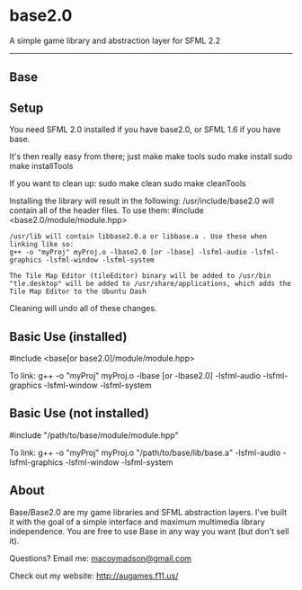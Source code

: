 # base2.0
A simple game library and abstraction layer for SFML 2.2

------------------
Base
------------------

Setup
-----
You need SFML 2.0 installed if you have base2.0, or SFML 1.6 if you have base.

It's then really easy from there; just 
make
make tools
sudo make install
sudo make installTools

If you want to clean up:
sudo make clean
sudo make cleanTools

Installing the library will result in the following:
	/usr/include/base2.0 will contain all of the header files. To use them:
	#include <base2.0/module/module.hpp>

	/usr/lib will contain libbase2.0.a or libbase.a . Use these when linking like so:
	g++ -o "myProj" myProj.o -lbase2.0 [or -lbase] -lsfml-audio -lsfml-graphics -lsfml-window -lsfml-system

	The Tile Map Editor (tileEditor) binary will be added to /usr/bin
	"tle.desktop" will be added to /usr/share/applications, which adds the Tile Map Editor to the Ubuntu Dash

Cleaning will undo all of these changes.
 
Basic Use (installed)
------
#include <base[or base2.0]/module/module.hpp>

To link:
g++ -o "myProj" myProj.o -lbase [or -lbase2.0] -lsfml-audio -lsfml-graphics -lsfml-window -lsfml-system

Basic Use (not installed)
------
#include "/path/to/base/module/module.hpp"

To link:
g++ -o "myProj" myProj.o "/path/to/base/lib/base.a" -lsfml-audio -lsfml-graphics -lsfml-window -lsfml-system

About
------
Base/Base2.0 are my game libraries and SFML abstraction layers. I've built it with the goal of a simple interface and maximum multimedia library independence. You are free to use Base in any way you want (but don't sell it).

Questions? Email me: macoymadson@gmail.com

Check out my website: http://augames.f11.us/
